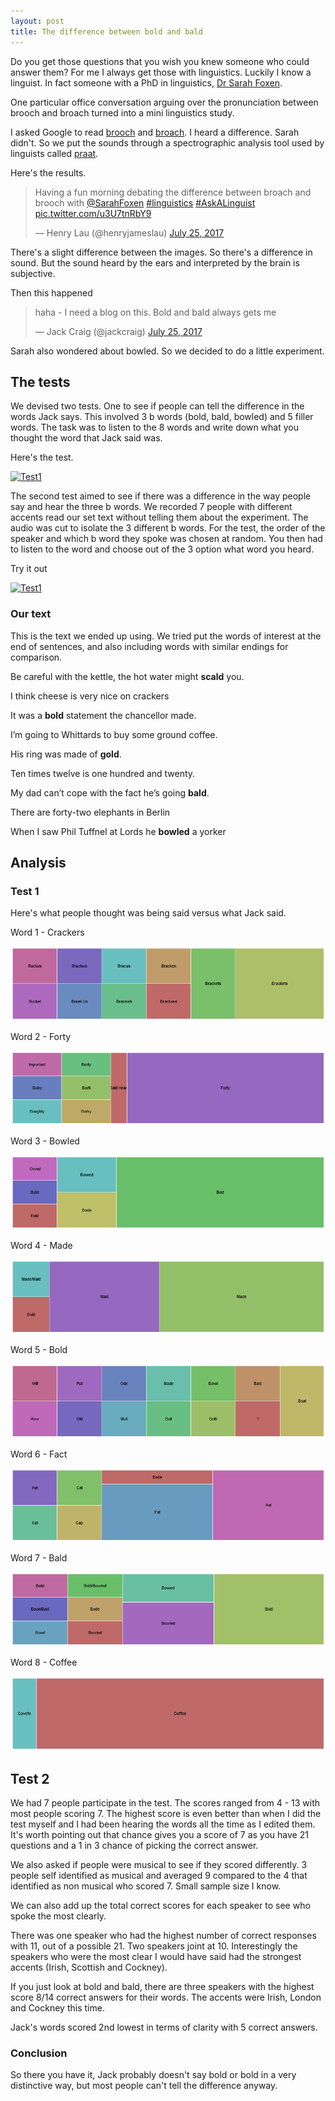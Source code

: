 ```yaml
---
layout: post
title: The difference between bold and bald
---
```


Do you get those questions that you wish you knew someone who could answer them? For me I always get those with linguistics. Luckily I know a linguist. In fact someone with a PhD in linguistics, [Dr Sarah Foxen](https://twitter.com/sarahfoxen). 

One particular office conversation arguing over the pronunciation between brooch and broach turned into a mini linguistics study. 

I asked Google to read [brooch](http://ssl.gstatic.com/dictionary/static/sounds/20160317/brooch--_gb_1.mp3) and [broach](http://ssl.gstatic.com/dictionary/static/sounds/20160317/broach--_gb_1.mp3). I heard a difference. Sarah didn't. So we put the sounds through a spectrographic analysis tool used by linguists called [praat](http://www.fon.hum.uva.nl/praat/). 

Here's the results. 

<blockquote class="twitter-tweet" data-lang="en"><p lang="en" dir="ltr">Having a fun morning debating the difference between broach and brooch with <a href="https://twitter.com/SarahFoxen?ref_src=twsrc%5Etfw">@SarahFoxen</a> <a href="https://twitter.com/hashtag/linguistics?src=hash&amp;ref_src=twsrc%5Etfw">#linguistics</a> <a href="https://twitter.com/hashtag/AskALinguist?src=hash&amp;ref_src=twsrc%5Etfw">#AskALinguist</a> <a href="https://t.co/u3U7tnRbY9">pic.twitter.com/u3U7tnRbY9</a></p>&mdash; Henry Lau (@henryjameslau) <a href="https://twitter.com/henryjameslau/status/889769220057313280?ref_src=twsrc%5Etfw">July 25, 2017</a></blockquote>
<script async src="//platform.twitter.com/widgets.js" charset="utf-8"></script>

There's a slight difference between the images. So there's a difference in sound. But the sound heard by the ears and interpreted by the brain is subjective. 

Then this happened
<blockquote class="twitter-tweet" data-conversation="none" data-lang="en"><p lang="en" dir="ltr">haha - I need a blog on this. Bold and bald always gets me</p>&mdash; Jack Craig (@jackcraig) <a href="https://twitter.com/jackcraig/status/889771804914581504?ref_src=twsrc%5Etfw">July 25, 2017</a></blockquote>
<script async src="//platform.twitter.com/widgets.js" charset="utf-8"></script>

Sarah also wondered about bowled. So we decided to do a little experiment. 

## The tests

We devised two tests. One to see if people can tell the difference in the words Jack says. This involved 3 b words (bold, bald, bowled) and 5 filler words. The task was to listen to the 8 words and write down what you thought the word that Jack said was. 

Here's the test.

[![Test1](http://img.youtube.com/vi/aKoJBMsFpW4/0.jpg)](http://www.youtube.com/watch?v=aKoJBMsFpW4 "Linguistics test 1")



The second test aimed to see if there was a difference in the way people say and hear the three b words. We recorded 7 people with different accents read our set text without telling them about the experiment. The audio was cut to isolate the 3 different b words. For the test, the order of the speaker and which b word they spoke was chosen at random. You then had to listen to the word and choose out of the 3 option what word you heard.

Try it out 

[![Test1](http://img.youtube.com/vi/CjRl3XOVU38/0.jpg)](http://www.youtube.com/watch?v=CjRl3XOVU38 "Linguistics test 1")

### Our text

This is the text we ended up using. We tried put the words of interest at the end of sentences, and also including words with similar endings for comparison. 

Be careful with the kettle, the hot water might **scald** you.

I think cheese is very nice on crackers

It was a **bold** statement the chancellor made.

I’m going to Whittards to buy some ground coffee.

His ring was made of **gold**.

Ten times twelve is one hundred and twenty.

My dad can’t cope with the fact he’s going **bald**.

There are forty-two elephants in Berlin

When I saw Phil Tuffnel at Lords he **bowled** a yorker

## Analysis
### Test 1
Here's what people thought was being said versus what Jack said.

Word 1 - Crackers

![word1](https://github.com/henryjameslau/henryjameslau.github.io/raw/master/_media/word1.png)

Word 2 - Forty

![word2](https://github.com/henryjameslau/henryjameslau.github.io/raw/master/_media/word2.png)

Word 3 - Bowled

![word3](https://github.com/henryjameslau/henryjameslau.github.io/raw/master/_media/word3.png)

Word 4 - Made

![word4](https://github.com/henryjameslau/henryjameslau.github.io/raw/master/_media/word4.png)

Word 5 - Bold

![word5](https://github.com/henryjameslau/henryjameslau.github.io/raw/master/_media/word5.png)

Word 6 - Fact

![word6](https://github.com/henryjameslau/henryjameslau.github.io/raw/master/_media/word6.png)

Word 7 - Bald

![word8](https://github.com/henryjameslau/henryjameslau.github.io/raw/master/_media/word7.png)

Word 8 - Coffee

![word8](https://github.com/henryjameslau/henryjameslau.github.io/raw/master/_media/word8.png)

## Test 2
We had 7 people participate in the test. The scores ranged from 4 - 13 with most people scoring 7. The highest score is even better than when I did the test myself and I had been hearing the words all the time as I edited them. It's worth pointing out that chance gives you a score of 7 as you have 21 questions and a 1 in 3 chance of picking the correct answer. 

We also asked if people were musical to see if they scored differently. 3 people self identified as musical and averaged 9 compared to the 4 that identified as non musical who scored 7. Small sample size I know. 

We can also add up the total correct scores for each speaker to see who spoke the most clearly.

There was one speaker who had the highest number of correct responses with 11, out of a possible 21. Two speakers joint at 10. Interestingly the speakers who were the most clear I would have said had the strongest accents (Irish, Scottish and Cockney). 

If you just look at bold and bald, there are three speakers with the highest score 8/14 correct answers for their words. The accents were Irish, London and Cockney this time. 

Jack's words scored 2nd lowest in terms of clarity with 5 correct answers. 

### Conclusion

So there you have it, Jack probably doesn't say bold or bold in a very distinctive way, but most people can't tell the difference anyway. 
